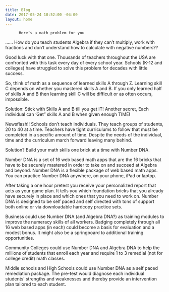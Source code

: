 ```yaml
---
title: Blog
date: 2017-05-24 10:52:00 -04:00
layout: home
---
```


	      Here’s a math problem for you

……  How do you teach students Algebra if they can’t multiply, work with fractions and don’t understand how to calculate with negative numbers??  

Good luck with that one.  Thousands of teachers throughout the USA are confronted with this task every day of every school year.  Schools (K-12 and colleges) have struggled to solve this problem for decades with little success.

So, think of math as a sequence of learned skills A through Z.
Learning skill C depends on whether you mastered skills A and B. If you only  learned half of skills A and B then learning skill C will be difficult or as often occurs, impossible.

Solution:  Stick with Skills A and B till you get IT!  Another secret, Each individual can ‘Get” skills A and B when given enough TIME! 

Newsflash!!  Schools don’t teach individuals.  They teach groups of students, 20 to 40  at a time.  Teachers have tight curriculums to follow that must be completed in a specific amount of time.  Despite the needs of the individual, time and the curriculum march forward leaving many behind. 

Solution?  Build your math skills one brick at a time with Number DNA. 

Number DNA is a set of 16 web based math apps that are the 16 bricks that have to be securely mastered in order to take on and succeed at Algebra and beyond. Number DNA is a flexible package of web based math apps.
You can practice Number DNA anywhere, on your phone, iPad or laptop. 

After taking a one hour pretest you receive your personalized report that acts as your game plan.  It tells you which foundation bricks that you already have securely in place and which ones that you need to work on. Number DNA is designed to be self paced and self directed with tons of support both online or via downloadable hardcopy practice sets. 

Business could use Number DNA (and Algebra DNA?)  as training modules to improve the numeracy skills of all workers.  Badging completely through all 16 web based apps (in each) could become a basis for evaluation and a modest bonus.  It might also be a springboard to additional training opportunities.

Community Colleges could use Number DNA and Algebra DNA to help the millions of students that enroll each year and require 1 to 3 remedial (not for college credit) math classes.  

Middle schools and High Schools could use Number DNA as a self paced remediation package.  The pre-test would diagnose each individual students’ strengths and weaknesses and thereby provide an intervention plan tailored to each student.

